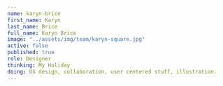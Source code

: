 ```yaml
---
name: karyn-brice
first_name: Karyn
last_name: Brice
full_name: Karyn Brice
image: "../assets/img/team/karyn-square.jpg"
active: false
published: true
role: Designer
thinking: My Holiday
doing: UX design, collaboration, user centered stuff, illustration.
---
```

